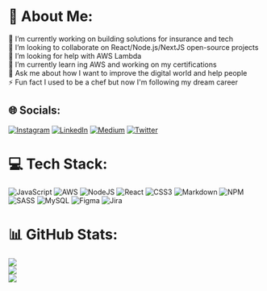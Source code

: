# 💫 About Me:
🔭 I’m currently working on building solutions for insurance and tech<br>👯 I’m looking to collaborate on React/Node.js/NextJS open-source projects<br>🤝 I’m looking for help with AWS Lambda<br>🌱 I’m currently learn ing AWS and working on my certifications<br>💬 Ask me about how I want to improve the digital world and help people<br>⚡ Fun fact I used to be a chef but now I'm following my dream career


## 🌐 Socials:
[![Instagram](https://img.shields.io/badge/Instagram-%23E4405F.svg?logo=Instagram&logoColor=white)](https://instagram.com/aaronrileyy_) [![LinkedIn](https://img.shields.io/badge/LinkedIn-%230077B5.svg?logo=linkedin&logoColor=white)](https://linkedin.com/in/aaron-riley-b2b686178) [![Medium](https://img.shields.io/badge/Medium-12100E?logo=medium&logoColor=white)](https://medium.com/@@aaronriley_) [![Twitter](https://img.shields.io/badge/Twitter-%231DA1F2.svg?logo=Twitter&logoColor=white)](https://twitter.com/@ARileyDev) 

# 💻 Tech Stack:
![JavaScript](https://img.shields.io/badge/javascript-%23323330.svg?style=for-the-badge&logo=javascript&logoColor=%23F7DF1E) ![AWS](https://img.shields.io/badge/AWS-%23FF9900.svg?style=for-the-badge&logo=amazon-aws&logoColor=white) ![NodeJS](https://img.shields.io/badge/node.js-6DA55F?style=for-the-badge&logo=node.js&logoColor=white) ![React](https://img.shields.io/badge/react-%2320232a.svg?style=for-the-badge&logo=react&logoColor=%2361DAFB) ![CSS3](https://img.shields.io/badge/css3-%231572B6.svg?style=for-the-badge&logo=css3&logoColor=white) ![Markdown](https://img.shields.io/badge/markdown-%23000000.svg?style=for-the-badge&logo=markdown&logoColor=white) ![NPM](https://img.shields.io/badge/NPM-%23000000.svg?style=for-the-badge&logo=npm&logoColor=white) ![SASS](https://img.shields.io/badge/SASS-hotpink.svg?style=for-the-badge&logo=SASS&logoColor=white)  ![MySQL](https://img.shields.io/badge/mysql-%2300f.svg?style=for-the-badge&logo=mysql&logoColor=white) ![Figma](https://img.shields.io/badge/figma-%23F24E1E.svg?style=for-the-badge&logo=figma&logoColor=white) ![Jira](https://img.shields.io/badge/jira-%230A0FFF.svg?style=for-the-badge&logo=jira&logoColor=white)
# 📊 GitHub Stats:
![](https://github-readme-stats.vercel.app/api?username=aaron-riley&theme=tokyonight&hide_border=true&include_all_commits=false&count_private=false)<br/>
![](https://github-readme-streak-stats.herokuapp.com/?user=aaron-riley&theme=tokyonight&hide_border=true)<br/>
![](https://github-readme-stats.vercel.app/api/top-langs/?username=aaron-riley&theme=tokyonight&hide_border=true&include_all_commits=false&count_private=false&layout=compact)
